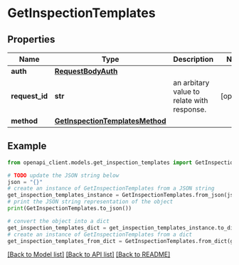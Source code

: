 # GetInspectionTemplates


## Properties

Name | Type | Description | Notes
------------ | ------------- | ------------- | -------------
**auth** | [**RequestBodyAuth**](RequestBodyAuth.md) |  | 
**request_id** | **str** | an arbitary value to relate with response. | [optional] 
**method** | [**GetInspectionTemplatesMethod**](GetInspectionTemplatesMethod.md) |  | 

## Example

```python
from openapi_client.models.get_inspection_templates import GetInspectionTemplates

# TODO update the JSON string below
json = "{}"
# create an instance of GetInspectionTemplates from a JSON string
get_inspection_templates_instance = GetInspectionTemplates.from_json(json)
# print the JSON string representation of the object
print(GetInspectionTemplates.to_json())

# convert the object into a dict
get_inspection_templates_dict = get_inspection_templates_instance.to_dict()
# create an instance of GetInspectionTemplates from a dict
get_inspection_templates_from_dict = GetInspectionTemplates.from_dict(get_inspection_templates_dict)
```
[[Back to Model list]](../README.md#documentation-for-models) [[Back to API list]](../README.md#documentation-for-api-endpoints) [[Back to README]](../README.md)


